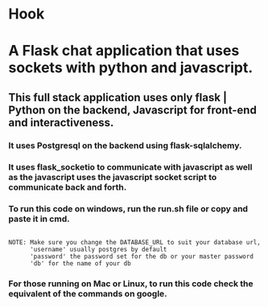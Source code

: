 # Hook
<h1>A Flask chat application that uses sockets with python and javascript.<h2>

<h2>This full stack application uses only flask | Python on the backend, 
Javascript for front-end and interactiveness. </h2>

<h3>It uses Postgresql on the backend using flask-sqlalchemy.</h3>

<h3>It uses flask_socketio to communicate with javascript as well as the
javascript uses the javascript socket script to communicate back and forth.</h3>

<h3>To run this code on windows, run the run.sh file or copy and paste it in cmd.</h3>

<code>
NOTE: Make sure you change the DATABASE_URL to suit your database url,
	  'username' usually postgres by default
	  'password' the password set for the db or your master password
	  'db' for the name of your db
</code>

<h3>For those running on Mac or Linux, to run this code check the equivalent
of the commands on google.</h3>
